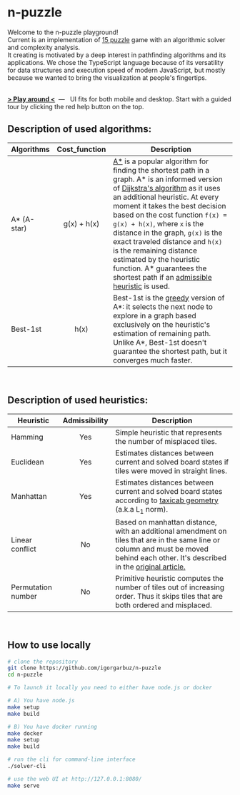 # n-puzzle

Welcome to the n-puzzle playground!  
Current is an implementation of [15 puzzle](https://en.wikipedia.org/wiki/15_puzzle) game with an algorithmic solver and complexity analysis.  
It creating is motivated by a deep interest in pathfinding algorithms and its applications. We chose the TypeScript language because of its versatility for data structures and execution speed of modern JavaScript, but mostly because we wanted to bring the visualization at people's fingertips.  
<br>

<a href="https://igorgarbuz.github.io/n-puzzle/" target="_blank"><strong>> Play around <</strong></a><span>&nbsp; &mdash; &nbsp;</span> UI fits for both mobile and desktop. Start with a guided tour by clicking the red help button on the top. 

## Description  of used algorithms:

|Algorithms|Cost_function|Description|
|----------|:-------------:|-----------|
|A* (A-star)|g(x) + h(x)|<a href="https://en.wikipedia.org/wiki/A*_search_algorithm" target="_blank">A*</a> is a popular algorithm for finding the shortest path in a graph. A* is an informed version of <a href="https://en.wikipedia.org/wiki/Dijkstra%27s_algorithm" target="_blank">Dijkstra's algorithm</a> as it uses an additional heuristic. At every moment it takes the best decision based on the cost function `f(x) = g(x) + h(x)`, where `x` is the distance in the graph, `g(x)` is the exact traveled distance and `h(x)` is the remaining distance estimated by the heuristic function. A* guarantees the shortest path if an <a href="https://en.wikipedia.org/wiki/Admissible_heuristic" target="_blank">admissible heuristic</a> is used.|
|Best-1st|h(x)|Best-1st is the <a href="https://en.wikipedia.org/wiki/Greedy_algorithm" target="_blank">greedy</a> version of A*: it selects the next node to explore in a graph based exclusively on the heuristic's estimation of remaining path. Unlike A*, Best-1st doesn't guarantee the shortest path, but it converges much faster. |
<br>

## Description  of used heuristics:  

|Heuristic|Admissibility|Description|
|---------|:-----------:|-----------|
|Hamming|Yes|Simple heuristic that represents the number of misplaced tiles.|
|Euclidean|Yes|Estimates distances between current and solved board states if tiles were moved in straight lines.|
|Manhattan|Yes|Estimates distances between current and solved board states according to <a href="https://en.wikipedia.org/wiki/Taxicab_geometry" target="_blank">taxicab geometry</a> (a.k.a L<sub>1</sub> norm).|
|Linear conflict|No|Based on manhattan distance, with an additional amendment on tiles that are in the same line or column and must be moved behind each other. It's described in the <a href="https://cse.sc.edu/~mgv/csce580sp15/gradPres/HanssonMayerYung1992.pdf" target="_blank">original article.</a>|
|Permutation number|No|Primitive heuristic computes the number of tiles out of increasing order. Thus it skips tiles that are both ordered and misplaced.|

<br>

## How to use locally

```bash
# clone the repository
git clone https://github.com/igorgarbuz/n-puzzle
cd n-puzzle

# To launch it locally you need to either have node.js or docker

# A) You have node.js
make setup
make build

# B) You have docker running 
make docker
make setup
make build

# run the cli for command-line interface
./solver-cli

# use the web UI at http://127.0.0.1:8080/
make serve
```
